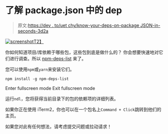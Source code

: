 # 了解 package.json 中的 dep

> 原文:[https://dev . to/uet chy/know-your-deps-on-package JSON-in-seconds-3d2a](https://dev.to/uetchy/know-your-deps-on-packagejson-in-seconds-3d2a)

[![screenshot](../Images/b6cfd30989e1dc269879c331b019d233.png)T2】](https://res.cloudinary.com/practicaldev/image/fetch/s--fBiDB77a--/c_limit%2Cf_auto%2Cfl_progressive%2Cq_auto%2Cw_880/https://uetchy.github.io/npm-deps-list/screen.png)

你如何知道项目/库依赖于哪些包，这些包到底是做什么的？
你会想要快速地对它们进行调查。所以 [npm-deps-list](https://github.com/uetchy/npm-deps-list) 来了。

您可以使用`npm`或`yarn`来安装它们。

```
npm install -g npm-deps-list 
```

Enter fullscreen mode Exit fullscreen mode

运行`ndl`，您将获得当前目录下的包的依赖项的详细列表。

如果你正在使用 iTerm2，你也可以在一个包名上`Command + Click`跳转到他们的主页。

如果您对此有任何想法，请考虑提交问题或拉动请求！